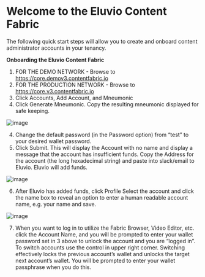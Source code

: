 
# Welcome to the Eluvio Content Fabric 

The following quick start steps will allow you to create and onboard content administrator accounts in your tenancy.

**Onboarding the Eluvio Content Fabric** 

1.	FOR THE DEMO NETWORK - Browse to ​https://core.demov3.contentfabric.io
2.	FOR THE PRODUCTION NETWORK - Browse to https://core.v3.contentfabric.io
3.	Click ​Accounts​, ​Add Account,​ and ​Mneumonic
4.	Click ​Generate Mneumonic. ​Copy the resulting mneumonic displayed for safe keeping.

![image](https://user-images.githubusercontent.com/30604947/129946672-b57b92c3-b3c1-494b-b6a5-1022ebc89f56.png)

4.	Change the default password (in the Password option) from “test” to your desired wallet password.
5.	Click ​Submit​. This will display the Account with no name and display a message that the account has insufficient funds. Copy the Address for the account (the long hexadecimal string) and paste into slack/email to Eluvio. Eluvio will add funds.

![image](https://user-images.githubusercontent.com/30604947/129946713-43f13ef4-19d5-41d8-aa3b-a1484612266a.png)

6. After Eluvio has added funds, click ​Profile​ Select the account and click the name box to reveal an option to enter a human readable account name, e.g. your name and save.

![image](https://user-images.githubusercontent.com/30604947/129946803-31d79b47-5975-4ed1-b629-bd4da3f0defb.png)

7. When you want to log in to utilize the Fabric Browser, Video Editor, etc. click the Account Name, and you will be prompted to enter your wallet password set in 3 above to unlock the account​ and you are “logged in”. To switch accounts use the control in upper right corner. Switching effectively locks the previous account’s wallet and unlocks the target next account’s wallet. You will be prompted to enter your wallet passphrase when you do this.
